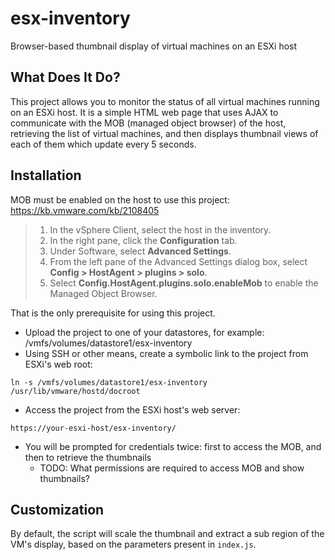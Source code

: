 # esx-inventory
Browser-based thumbnail display of virtual machines on an ESXi host

## What Does It Do?
This project allows you to monitor the status of all virtual machines running on an ESXi host. It is a simple HTML web page that uses AJAX to communicate with the MOB (managed object browser) of the host, retrieving the list of virtual machines, and then displays thumbnail views of each of them which update every 5 seconds.

## Installation
MOB must be enabled on the host to use this project: https://kb.vmware.com/kb/2108405

> 1. In the vSphere Client, select the host in the inventory.
> 2. In the right pane, click the **Configuration** tab.
> 3. Under Software, select **Advanced Settings**.
> 4. From the left pane of the Advanced Settings dialog box, select **Config > HostAgent > plugins > solo**.
> 5. Select **Config.HostAgent.plugins.solo.enableMob** to enable the Managed Object Browser.

That is the only prerequisite for using this project.

* Upload the project to one of your datastores, for example: /vmfs/volumes/datastore1/esx-inventory
* Using SSH or other means, create a symbolic link to the project from ESXi's web root:
```
ln -s /vmfs/volumes/datastore1/esx-inventory /usr/lib/vmware/hostd/docroot
```
* Access the project from the ESXi host's web server:
```
https://your-esxi-host/esx-inventory/
```
* You will be prompted for credentials twice: first to access the MOB, and then to retrieve the thumbnails
  * TODO: What permissions are required to access MOB and show thumbnails?

## Customization
By default, the script will scale the thumbnail and extract a sub region of the VM's display, based on the parameters present in `index.js`.
